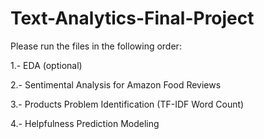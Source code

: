 # Text-Analytics-Final-Project

Please run the files in the following order:  

1.- EDA (optional)  

2.- Sentimental Analysis for Amazon Food Reviews

3.- Products Problem Identification (TF-IDF Word Count)

4.- Helpfulness Prediction Modeling
